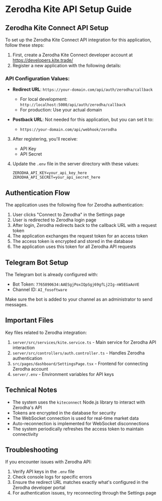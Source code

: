 # Zerodha Kite API Setup Guide

## Zerodha Kite Connect API Setup

To set up the Zerodha Kite Connect API integration for this application, follow these steps:

1. First, create a Zerodha Kite Connect developer account at https://developers.kite.trade/
2. Register a new application with the following details:

### API Configuration Values:

- **Redirect URL**: `https://your-domain.com/api/auth/zerodha/callback`
  - For local development: `http://localhost:5000/api/auth/zerodha/callback`
  - For production: Use your actual domain

- **Postback URL**: Not needed for this application, but you can set it to:
  - `https://your-domain.com/api/webhook/zerodha`

3. After registering, you'll receive:
   - API Key
   - API Secret

4. Update the `.env` file in the server directory with these values:
   ```
   ZERODHA_API_KEY=your_api_key_here
   ZERODHA_API_SECRET=your_api_secret_here
   ```

## Authentication Flow

The application uses the following flow for Zerodha authentication:

1. User clicks "Connect to Zerodha" in the Settings page
2. User is redirected to Zerodha login page
3. After login, Zerodha redirects back to the callback URL with a request token
4. The application exchanges the request token for an access token
5. The access token is encrypted and stored in the database
6. The application uses this token for all Zerodha API requests

## Telegram Bot Setup

The Telegram bot is already configured with:
- Bot Token: `7765890634:AAESgjPoxIQpSgj69gfLj2Ig-nW5EGaAoVE`
- Channel ID: `AI_fosoftware`

Make sure the bot is added to your channel as an administrator to send messages.

## Important Files

Key files related to Zerodha integration:

1. `server/src/services/kite.service.ts` - Main service for Zerodha API interaction
2. `server/src/controllers/auth.controller.ts` - Handles Zerodha authentication
3. `src/pages/dashboard/SettingsPage.tsx` - Frontend for connecting Zerodha account
4. `server/.env` - Environment variables for API keys

## Technical Notes

- The system uses the `kiteconnect` Node.js library to interact with Zerodha's API
- Tokens are encrypted in the database for security
- The WebSocket connection is used for real-time market data
- Auto-reconnection is implemented for WebSocket disconnections
- The system periodically refreshes the access token to maintain connectivity

## Troubleshooting

If you encounter issues with Zerodha API:

1. Verify API keys in the `.env` file
2. Check console logs for specific errors
3. Ensure the redirect URL matches exactly what's configured in the Zerodha developer portal
4. For authentication issues, try reconnecting through the Settings page
